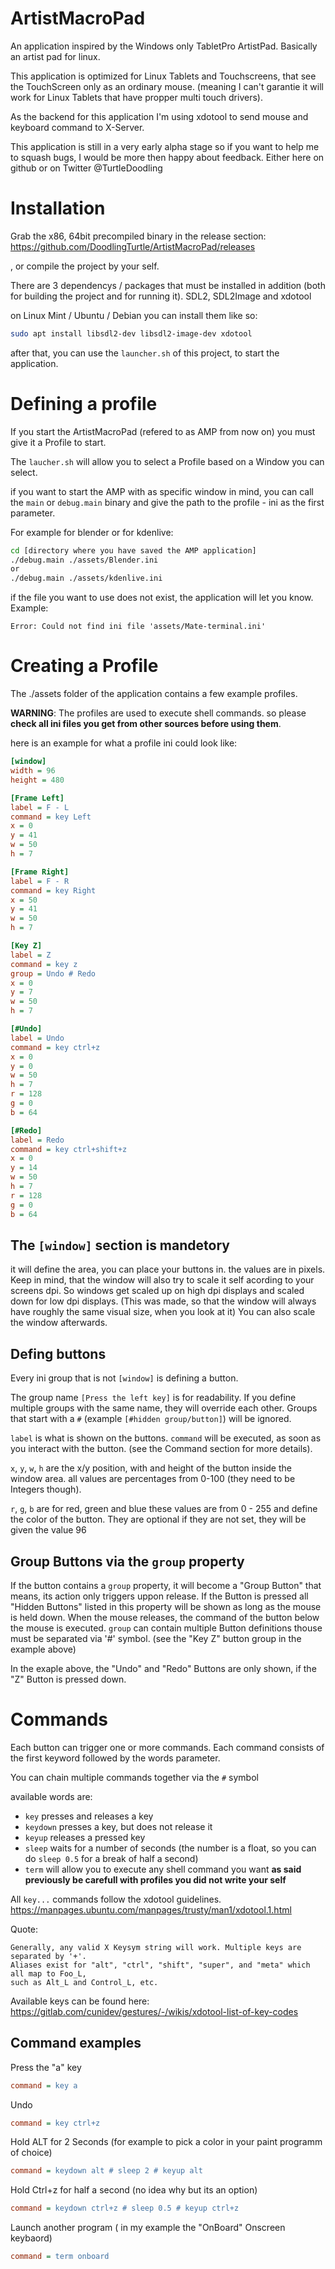 # ArtistMacroPad
An application inspired by the Windows only TabletPro ArtistPad.
Basically an artist pad for linux.

This application is optimized for Linux Tablets and Touchscreens, that see the TouchScreen only as an ordinary mouse.
(meaning I can't garantie it will work for Linux Tablets that have propper multi touch drivers).

As the backend for this application I'm using xdotool to send mouse and keyboard command to X-Server.

This application is still in a very early alpha stage so if you want to help me to squash bugs, I would be more then happy about feedback. Either here on github or on Twitter @TurtleDoodling


# Installation

Grab the x86, 64bit precompiled binary in the release section: https://github.com/DoodlingTurtle/ArtistMacroPad/releases

, or compile the project by your self.

There are 3 dependencys / packages that must be installed in addition (both for building the project and for running it). 
SDL2, SDL2Image and xdotool

on Linux Mint / Ubuntu / Debian you can install them like so:
```bash
sudo apt install libsdl2-dev libsdl2-image-dev xdotool
```

after that, you can use the `launcher.sh` of this project, to start the application.

# Defining a profile
If you start the ArtistMacroPad (refered to as AMP from now on) you must give it a Profile to start. 

The `laucher.sh` will allow you to select a Profile based on a Window you can select.

if you want to start the AMP with as specific window in mind, you can call the `main` or `debug.main` binary and give the path to the profile - ini as the first parameter.

For example for blender or for kdenlive:
```bash
cd [directory where you have saved the AMP application]
./debug.main ./assets/Blender.ini
or
./debug.main ./assets/kdenlive.ini
```
if the file you want to use does not exist, the application will let you know.
Example:
```
Error: Could not find ini file 'assets/Mate-terminal.ini'
```

# Creating a Profile
The ./assets folder of the application contains a few example profiles.

**WARNING**: The profiles are used to execute shell commands. 
so please **check all ini files you get from other sources before using them**.

here is an example for what a profile ini could look like:
```ini
[window]
width = 96
height = 480

[Frame Left]
label = F - L 
command = key Left 
x = 0 
y = 41
w = 50 
h = 7 

[Frame Right]
label = F - R 
command = key Right 
x = 50 
y = 41
w = 50 
h = 7 

[Key Z]
label = Z
command = key z
group = Undo # Redo
x = 0
y = 7
w = 50
h = 7

[#Undo]
label = Undo 
command = key ctrl+z
x = 0
y = 0
w = 50
h = 7
r = 128 
g = 0 
b = 64 

[#Redo]
label = Redo 
command = key ctrl+shift+z
x = 0
y = 14
w = 50
h = 7
r = 128 
g = 0 
b = 64 
```

## The `[window]` section is mandetory
it will define the area, you can place your buttons in.
the values are in pixels.
Keep in mind, that the window will also try to scale it self acording to your screens dpi.
So windows get scaled up on high dpi displays and scaled down for low dpi displays.
(This was made, so that the window will always have roughly the same visual size, when you look at it)
You can also scale the window afterwards.

## Defing buttons
Every ini group that is not `[window]` is defining a button. 

The group name `[Press the left key]` is for readability. If you  define multiple groups with the same name, they will override each other. 
Groups that start with a `#` (example `[#hidden group/button]`) will be ignored.

`label` is what is shown on the buttons.
`command` will be executed, as soon as you interact with the button. (see the Command section for more details).

`x`, `y`, `w`, `h` are the x/y position, with and height of the button inside the window area. all values are percentages from 0-100 (they need to be Integers though).

`r`, `g`, `b` are for red, green and blue these values are from 0 - 255 and define the color of the button.
They are optional if they are not set, they will be given the value 96

## Group Buttons via the `group` property
If the button contains a `group` property, it will become a "Group Button" 
that means, its action only triggers uppon release.
If the Button is pressed all "Hidden Buttons" listed in this property will be shown as long as the mouse is held down.
When the mouse releases, the command of the button below the mouse is executed.
`group` can contain multiple Button definitions thouse must be separated via '#' symbol. 
(see the "Key Z" button group in the example above)

In the exaple above, the "Undo" and "Redo" Buttons are only shown, if the "Z" Button is pressed down.

# Commands 
Each button can trigger one or more commands.
Each command consists of the first keyword followed by the words parameter.

You can chain multiple commands together via the `#` symbol

available words are:
 - `key`  presses and releases a key
 - `keydown` presses a key, but does not release it
 - `keyup` releases a pressed key
 - `sleep` waits for a number of seconds (the number is a float, so you can do `sleep 0.5` for a break of half a second)
 - `term` will allow you to execute any shell command you want **as said previously be carefull with profiles you did not write your self**

All `key...` commands follow the xdotool guidelines.
https://manpages.ubuntu.com/manpages/trusty/man1/xdotool.1.html

Quote:
```
Generally, any valid X Keysym string will work. Multiple keys are separated by '+'.
Aliases exist for "alt", "ctrl", "shift", "super", and "meta" which all map to Foo_L,
such as Alt_L and Control_L, etc. 
```
Available keys can be found here: https://gitlab.com/cunidev/gestures/-/wikis/xdotool-list-of-key-codes
 

## Command examples
Press the "a" key
```ini
command = key a 
```

Undo 
```ini
command = key ctrl+z 
```

Hold ALT for 2 Seconds (for example to pick a color in your paint programm of choice)
```ini
command = keydown alt # sleep 2 # keyup alt
```

Hold Ctrl+z for half a second (no idea why but its an option)
```ini
command = keydown ctrl+z # sleep 0.5 # keyup ctrl+z
```

Launch another program ( in my example the "OnBoard" Onscreen keybaord)
```ini
command = term onboard
```
